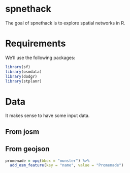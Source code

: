 
<!-- README.md is generated from README.Rmd. Please edit that file -->

# spnethack

The goal of spnethack is to explore spatial networks in R.

# Requirements

We’ll use the following packages:

``` r
library(sf)
library(osmdata)
library(dodgr)
library(stplanr)
```

# Data

It makes sense to have some input data.

## From josm

## From geojson

``` r
promenade = opq(bbox = "munster") %>% 
  add_osm_feature(key = "name", value = "Promenade")
```
